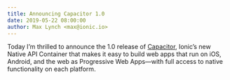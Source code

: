 ```yaml
---
title: Announcing Capacitor 1.0
date: 2019-05-22 08:00:00
author: Max Lynch <max@ionic.io>
---
```


Today I’m thrilled to announce the 1.0 release of [Capacitor](/), Ionic’s new Native API Container that makes it easy to build web apps that run on iOS, Android, and the web as Progressive Web Apps—with full access to native functionality on each platform.
